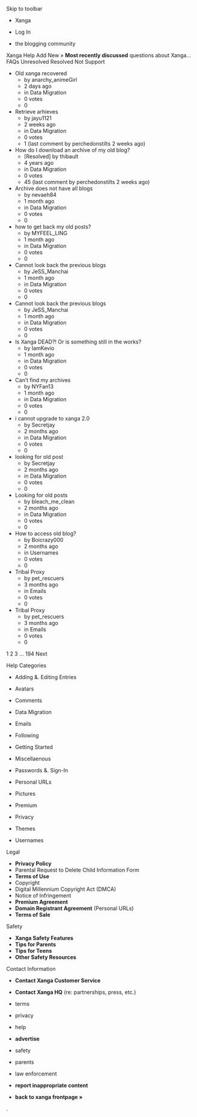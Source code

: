 Skip to toolbar

*   Xanga

*   Log In

*   the blogging community

Xanga Help Add New » **Most recently discussed** questions about Xanga… FAQs Unresolved Resolved Not Support

*   Old xanga recovered
    *   by anarchy\_animeGirl
    *   2 days ago
    *   in Data Migration
    *   0 votes
    *   0
*   Retrieve arhieves
    *   by jayu1121
    *   2 weeks ago
    *   in Data Migration
    *   0 votes
    *   1 (last comment by perchedonstilts 2 weeks ago)
*   How do I download an archive of my old blog?
    *   \[Resolved\] by thibault
    *   4 years ago
    *   in Data Migration
    *   0 votes
    *   45 (last comment by perchedonstilts 2 weeks ago)
*   Archive does not have all blogs
    *   by nevaeh84
    *   1 month ago
    *   in Data Migration
    *   0 votes
    *   0
*   how to get back my old posts?
    *   by MYFEEL\_LING
    *   1 month ago
    *   in Data Migration
    *   0 votes
    *   0
*   Cannot look back the previous blogs
    *   by JeSS\_Manchai
    *   1 month ago
    *   in Data Migration
    *   0 votes
    *   0
*   Cannot look back the previous blogs
    *   by JeSS\_Manchai
    *   1 month ago
    *   in Data Migration
    *   0 votes
    *   0
*   Is Xanga DEAD?! Or is something still in the works?
    *   by IamKevio
    *   1 month ago
    *   in Data Migration
    *   0 votes
    *   0
*   Can’t find my archives
    *   by NYFan13
    *   1 month ago
    *   in Data Migration
    *   0 votes
    *   0
*   i cannot upgrade to xanga 2.0
    *   by Secretjay
    *   2 months ago
    *   in Data Migration
    *   0 votes
    *   0
*   looking for old post
    *   by Secretjay
    *   2 months ago
    *   in Data Migration
    *   0 votes
    *   0
*   Looking for old posts
    *   by bleach\_me\_clean
    *   2 months ago
    *   in Data Migration
    *   0 votes
    *   0
*   How to access old blog?
    *   by Boicrazy000
    *   2 months ago
    *   in Usernames
    *   0 votes
    *   0
*   Tribal Proxy
    *   by pet\_rescuers
    *   3 months ago
    *   in Emails
    *   0 votes
    *   0
*   Tribal Proxy
    *   by pet\_rescuers
    *   3 months ago
    *   in Emails
    *   0 votes
    *   0

1 2 3 ... 194 Next

Help Categories

*   Adding &. Editing Entries
*   Avatars
*   Comments
*   Data Migration
*   Emails
*   Following
*   Getting Started
*   Miscellaenous

*   Passwords &. Sign-In
*   Personal URLs
*   Pictures
*   Premium
*   Privacy
*   Themes
*   Usernames

Legal

*   **Privacy Policy**
*   Parental Request to Delete Child Information Form
*   **Terms of Use**
*   Copyright
*   Digital Millennium Copyright Act (DMCA)
*   Notice of Infringement
*   **Premium Agreement**
*   **Domain Registrant Agreement** (Personal URLs)
*   **Terms of Sale**

Safety

*   **Xanga Safety Features**
*   **Tips for Parents**
*   **Tips for Teens**
*   **Other Safety Resources**

Contact Information

*   **Contact Xanga Customer Service**
*   **Contact Xanga HQ** (re: partnerships, press, etc.)

*   terms
*   privacy
*   help
*   **advertise**

*   safety
*   parents
*   law enforcement
*   **report inappropriate content**

*   **back to xanga frontpage »**

<img src="http://pixel.quantserve.com/pixel/p-87h-iNOVooym2.gif" style="display: none" height="1" width="1" alt="Quantcast"/>.